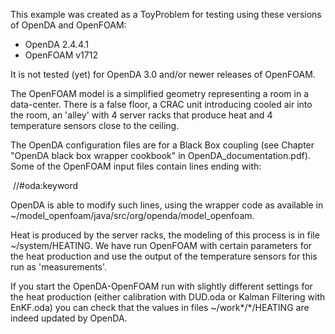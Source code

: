 This example was created as a ToyProblem for testing using these versions of OpenDA and OpenFOAM: 

* OpenDA 2.4.4.1
* OpenFOAM v1712

It is not tested (yet) for OpenDA 3.0 and/or newer releases of OpenFOAM. 



The OpenFOAM model is a simplified geometry representing a room in a data-center. There is a false floor, a CRAC unit introducing cooled air into the room, an 'alley' with 4 server racks that produce heat and 4 temperature sensors close to the ceiling.  

The OpenDA configuration files are for a Black Box coupling (see Chapter "OpenDA black box wrapper cookbook" in OpenDA_documentation.pdf). Some of the OpenFOAM input files contain lines ending with:

​	//#oda:keyword

OpenDA is able to modify such lines, using the wrapper code as available in ~/model_openfoam/java/src/org/openda/model_openfoam. 

Heat is produced by the server racks, the modeling of this process is in file ~/system/HEATING. We have run OpenFOAM with certain parameters for the heat production and use the output of the temperature sensors for this run as 'measurements'.

If you start the OpenDA-OpenFOAM run with slightly different settings for the heat production (either calibration with DUD.oda or Kalman Filtering with EnKF.oda) you can check that the values in files ~/work\*/\*/HEATING are indeed updated by OpenDA. 